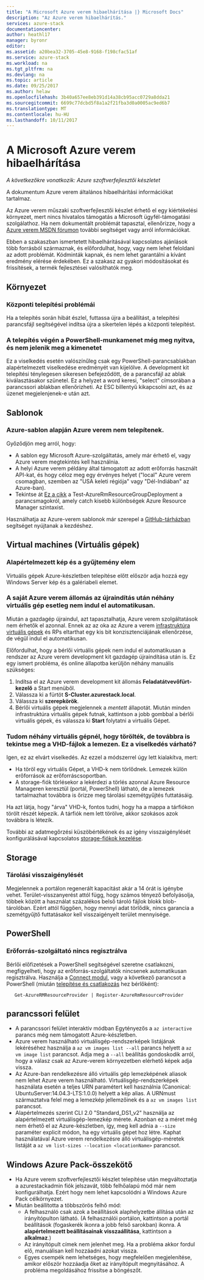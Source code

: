 ```yaml
---
title: "A Microsoft Azure verem hibaelhárítása |} Microsoft Docs"
description: "Az Azure verem hibaelhárítás."
services: azure-stack
documentationcenter: 
author: heathl17
manager: byronr
editor: 
ms.assetid: a20bea32-3705-45e8-9168-f198cfac51af
ms.service: azure-stack
ms.workload: na
ms.tgt_pltfrm: na
ms.devlang: na
ms.topic: article
ms.date: 09/25/2017
ms.author: helaw
ms.openlocfilehash: 3b40a657ee8eb391d14a38cb95acc0729a8dda21
ms.sourcegitcommit: 6699c77dcbd5f8a1a2f21fba3d0a0005ac9ed6b7
ms.translationtype: MT
ms.contentlocale: hu-HU
ms.lasthandoff: 10/11/2017
---
```

# <a name="microsoft-azure-stack-troubleshooting"></a>A Microsoft Azure verem hibaelhárítása

*A következőkre vonatkozik: Azure szoftverfejlesztői készletet*

A dokumentum Azure verem általános hibaelhárítási információkat tartalmaz. 

Az Azure verem műszaki szoftverfejlesztői készlet érhető el egy kiértékelési környezet, mert nincs hivatalos támogatás a Microsoft ügyfél-támogatási szolgálathoz.  Ha nem dokumentált problémát tapasztal, ellenőrizze, hogy a [Azure verem MSDN fórumon](https://social.msdn.microsoft.com/Forums/azure/home?forum=azurestack) további segítséget vagy arról információkat.  

Ebben a szakaszban ismertetett hibaelhárításával kapcsolatos ajánlások több forrásból származnak, és előfordulhat, hogy, vagy nem lehet feloldani az adott problémát. Kódminták kapnak, és nem lehet garantálni a kívánt eredmény elérése érdekében. Ez a szakasz az gyakori módosításokat és frissítések, a termék fejlesztései valósíthatók meg.

## <a name="deployment"></a>Környezet
### <a name="deployment-failure"></a>Központi telepítési problémái
Ha a telepítés során hibát észlel, futtassa újra a beállítást, a telepítési parancsfájl segítségével indítsa újra a sikertelen lépés a központi telepítést.  


### <a name="at-the-end-of-the-deployment-the-powershell-session-is-still-open-and-doesnt-show-any-output"></a>A telepítés végén a PowerShell-munkamenet még meg nyitva, és nem jelenik meg a kimenetet
Ez a viselkedés esetén valószínűleg csak egy PowerShell-parancsablakban alapértelmezett viselkedése eredményét van kijelölve. A development kit telepítési ténylegesen sikeresen befejeződött, de a parancsfájl az ablak kiválasztásakor szünetel. Ez a helyzet a word keresi, "select" címsorában a parancssori ablakban ellenőrizheti.  Az ESC billentyű kikapcsolni azt, és az üzenet megjelenjenek-e után azt.

## <a name="templates"></a>Sablonok
### <a name="azure-template-wont-deploy-to-azure-stack"></a>Azure-sablon alapján Azure verem nem telepítenek.
Győződjön meg arról, hogy:

* A sablon egy Microsoft Azure-szolgáltatás, amely már érhető el, vagy Azure verem megtekintés kell használnia.
* A helyi Azure verem példány által támogatott az adott erőforrás használt API-kat, és hogy céloz meg egy érvényes helyet ("local" Azure verem csomagban, szemben az "USA keleti régiója" vagy "Dél-Indiában" az Azure-ban).
* Tekintse át [Ez a cikk](https://github.com/Azure/AzureStack-QuickStart-Templates/blob/master/README.md) a Test-AzureRmResourceGroupDeployment a parancsmagokról, amely catch kisebb különbségek Azure Resource Manager szintaxist.

Használhatja az Azure-verem sablonok már szerepel a [GitHub-tárházban](http://aka.ms/AzureStackGitHub/) segítséget nyújtanak a kezdéshez.

## <a name="virtual-machines"></a>Virtual machines (Virtuális gépek)
### <a name="default-image-and-gallery-item"></a>Alapértelmezett kép és a gyűjtemény elem
Virtuális gépek Azure-készletben telepítése előtt először adja hozzá egy Windows Server kép és a galériabeli elemet.

### <a name="after-restarting-my-azure-stack-host-some-vms-may-not-automatically-start"></a>A saját Azure verem állomás az újraindítás után néhány virtuális gép esetleg nem indul el automatikusan.
Miután a gazdagép újraindul, azt tapasztalhatja, Azure verem szolgáltatások nem érhetők el azonnal.  Ennek az az oka az Azure a verem [infrastruktúra virtuális gépek](azure-stack-architecture.md#virtual-machine-roles) és RPs eltarthat egy kis bit konzisztenciájának ellenőrzése, de végül indul el automatikusan.

Előfordulhat, hogy a bérlői virtuális gépek nem indul el automatikusan a rendszer az Azure verem development kit gazdagép újraindítása után is.  Ez egy ismert probléma, és online állapotba kerüljön néhány manuális szükséges:

1.  Indítsa el az Azure verem development kit állomás **Feladatátvevőfürt-kezelő** a Start menüből.
2.  Válassza ki a fürtöt **S-Cluster.azurestack.local**.
3.  Válassza ki **szerepkörök**.
4.  Bérlői virtuális gépek megjelennek a *mentett* állapotát.  Miután minden infrastruktúra virtuális gépek futnak, kattintson a jobb gombbal a bérlői virtuális gépek, és válassza ki **Start** folytatni a virtuális Gépet.

### <a name="i-have-deleted-some-virtual-machines-but-still-see-the-vhd-files-on-disk-is-this-behavior-expected"></a>Tudom néhány virtuális gépnél, hogy törölték, de továbbra is tekintse meg a VHD-fájlok a lemezen. Ez a viselkedés várható?
Igen, ez az elvárt viselkedés. Az ezzel a módszerrel úgy lett kialakítva, mert:

* Ha töröl egy virtuális Gépet, a VHD-k nem törlődnek. Lemezek külön erőforrások az erőforráscsoportban.
* A storage-fiók törlésekor a lekérdezi a törlés azonnal Azure Resource Manageren keresztül (portál, PowerShell) látható, de a lemezek tartalmazhat továbbra is őrizze meg tárolási szemétgyűjtés futtatásáig.

Ha azt látja, hogy "árva" VHD-k, fontos tudni, hogy ha a mappa a tárfiókon törölt részét képezik. A tárfiók nem lett törölve, akkor szokásos azok továbbra is létezik.

További az adatmegőrzési küszöbértékének és az igény visszaigénylését konfigurálásával kapcsolatos [storage-fiókok kezelése](azure-stack-manage-storage-accounts.md).

## <a name="storage"></a>Storage
### <a name="storage-reclamation"></a>Tárolási visszaigénylését
Megjelennek a portálon regenerált kapacitást akár a 14 órát is igénybe vehet. Terület-visszanyerést attól függ, hogy számos tényező befolyásolja, többek között a használat százalékos belső tároló fájlok blokk blob-tárolóban. Ezért attól függően, hogy mennyi adat törlődik, nincs garancia a szemétgyűjtő futtatásakor kell visszaigényelt terület mennyisége.

## <a name="powershell"></a>PowerShell
### <a name="resource-providers-not-registered"></a>Erőforrás-szolgáltató nincs regisztrálva
Bérlői előfizetések a PowerShell segítségével szeretne csatlakozni, megfigyelheti, hogy az erőforrás-szolgáltatók nincsenek automatikusan regisztrálva. Használja a [Connect modul](https://github.com/Azure/AzureStack-Tools/tree/master/Connect), vagy a következő parancsot a PowerShell (miután [telepítése és csatlakozás](azure-stack-connect-powershell.md) hez bérlőként): 
  
       Get-AzureRMResourceProvider | Register-AzureRmResourceProvider

## <a name="cli"></a>parancssori felület

* A parancssori felület interaktív módban Egytényezős a `az interactive` parancs még nem támogatott Azure-készletben.
* Azure verem használható virtuálisgép-rendszerképek listájának lekéréséhez használja a `az vm images list --all` parancs helyett a `az vm image list` parancsot. Adja meg a `--all` beállítás gondoskodik arról, hogy a válasz csak az Azure-verem környezetben elérhető képek adja vissza. 
* Az Azure-ban rendelkezésre álló virtuális gép lemezképének aliasok nem lehet Azure verem használható. Virtuálisgép-rendszerképek használata esetén a teljes URN paramétert kell használnia (Canonical: UbuntuServer:14.04.3-LTS:1.0.0) helyett a kép alias. A URNmust származtatva felel meg a lemezkép jellemzőinek és a `az vm images list` parancsot.
* Alapértelmezés szerint CLI 2.0 "Standard_DS1_v2" használja az alapértelmezett virtuálisgép-lemezkép mérete. Azonban ez a méret még nem érhető el az Azure-készletben, így, meg kell adnia a `--size` paraméter explicit módon, ha egy virtuális gépet hoz létre. Kaphat használatával Azure verem rendelkezésre álló virtuálisgép-méretek listáját a `az vm list-sizes --location <locationName>` parancsot.


## <a name="windows-azure-pack-connector"></a>Windows Azure Pack-összekötő
* Ha Azure verem szoftverfejlesztői készlet telepítése után megváltoztatja a azurestackadmin fiók jelszavát, több felhőalapú mód már nem konfigurálhatja. Ezért hogy nem lehet kapcsolódni a Windows Azure Pack célkörnyezet.
* Miután beállította a többszörös felhő mód:
    * A felhasználó csak azok a beállítások alaphelyzetbe állítása után az irányítópulton látható. (A felhasználói portálon, kattintson a portál beállítások (fogaskerék ikonra a jobb felső sarokban) ikonra. A **alapértelmezett beállításainak visszaállítása**, kattintson a **alkalmaz**.)
    * Az irányítópult címek nem jelenhet meg. Ha a probléma akkor fordul elő, manuálisan kell hozzáadni azokat vissza.
    * Egyes csempék nem lehetséges, hogy megfelelően megjelenítése, amikor először hozzáadja őket az irányítópult megnyitásához. A probléma megoldásához frissítse a böngészőt.



